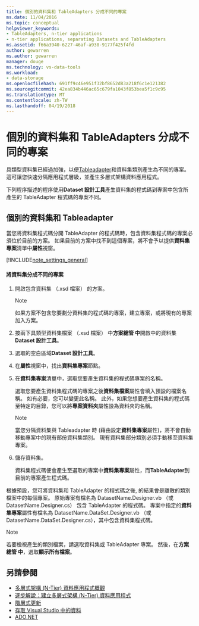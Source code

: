 ```yaml
---
title: 個別的資料集和 TableAdapters 分成不同的專案
ms.date: 11/04/2016
ms.topic: conceptual
helpviewer_keywords:
- TableAdapters, n-tier applications
- n-tier applications, separating Datasets and TableAdapters
ms.assetid: f66a3940-6227-46af-a930-9177f425f4fd
author: gewarren
ms.author: gewarren
manager: douge
ms.technology: vs-data-tools
ms.workload:
- data-storage
ms.openlocfilehash: 691ff9c46e951f32bf8652d83a218f6c1e121382
ms.sourcegitcommit: 42ea834b446ac65c679fa1043f853bea5f1c9c95
ms.translationtype: MT
ms.contentlocale: zh-TW
ms.lasthandoff: 04/19/2018
---
```

# <a name="separate-datasets-and-tableadapters-into-different-projects"></a>個別的資料集和 TableAdapters 分成不同的專案
具類型資料集已經過加強，以便[Tableadapter](create-and-configure-tableadapters.md)和資料集類別產生為不同的專案。 這可讓您快速分隔應用程式層級，並產生多層式架構資料應用程式。

下列程序描述的程序使用**Dataset 設計工具**產生資料集的程式碼到專案中包含所產生的 TableAdapter 程式碼的專案不同。

## <a name="separate-datasets-and-tableadapters"></a>個別的資料集和 Tableadapter
當您將資料集程式碼分開 TableAdapter 的程式碼時，包含資料集程式碼的專案必須位於目前的方案。 如果目前的方案中找不到這個專案，將不會予以提供**資料集專案**清單中**屬性**視窗。

[!INCLUDE[note_settings_general](../data-tools/includes/note_settings_general_md.md)]

#### <a name="to-separate-the-dataset-into-a-different-project"></a>將資料集分成不同的專案

1.  開啟包含資料集 （.xsd 檔案） 的方案。

    > [!NOTE]
    >  如果方案不包含您要劃分資料集的程式碼的專案，建立專案，或將現有的專案加入方案。

2.  按兩下具類型資料集檔案 （.xsd 檔案） 中**方案總管 中**開啟中的資料集**Dataset 設計工具**。

3.  選取的空白區域**Dataset 設計工具**。

4.  在**屬性**視窗中，找出**資料集專案**節點。

5.  在**資料集專案**清單中，選取您要產生資料集的程式碼專案的名稱。

     選取您要產生資料集程式碼的專案之後**資料集檔案**屬性會填入預設的檔案名稱。 如有必要，您可以變更此名稱。 此外，如果您想要產生資料集的程式碼至特定的目錄，您可以將**專案資料夾**屬性設為資料夾的名稱。

    > [!NOTE]
    >  當您分隔資料集與 Tableadapter 時 (藉由設定**資料集專案**屬性)，將不會自動移動專案中的現有部份資料集類別。 現有資料集部分類別必須手動移至資料集專案。

6.  儲存資料集。

     資料集程式碼便會產生至選取的專案中**資料集專案**屬性，而**TableAdapter**到目前的專案產生程式碼。

根據預設，您可將資料集和 TableAdapter 的程式碼之後, 的結果會是離散的類別檔案中的每個專案。 原始專案有檔名為 DatasetName.Designer.vb （或 DatasetName.Designer.cs） 包含 TableAdapter 的程式碼。 專案中指定的**資料集專案**屬性有檔名為 DatasetName.DataSet.Designer.vb （或 DatasetName.DataSet.Designer.cs），其中包含資料集程式碼。

> [!NOTE]
>  若要檢視產生的類別檔案，請選取資料集或 TableAdapter 專案。 然後，在**方案總管 中**，選取**顯示所有檔案**。

## <a name="see-also"></a>另請參閱

- [多層式架構 (N-Tier) 資料應用程式概觀](../data-tools/n-tier-data-applications-overview.md)
- [逐步解說：建立多層式架構 (N-Tier) 資料應用程式](../data-tools/walkthrough-creating-an-n-tier-data-application.md)
- [階層式更新](../data-tools/hierarchical-update.md)
- [存取 Visual Studio 中的資料](../data-tools/accessing-data-in-visual-studio.md)
- [ADO.NET](/dotnet/framework/data/adonet/index)